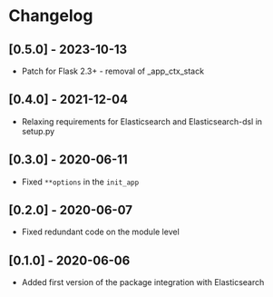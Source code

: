 # Changelog

## [0.5.0] - 2023-10-13

* Patch for Flask 2.3+ - removal of _app_ctx_stack 

## [0.4.0] - 2021-12-04

* Relaxing requirements for Elasticsearch and Elasticsearch-dsl in setup.py

## [0.3.0] - 2020-06-11

* Fixed `**options` in the `init_app`

## [0.2.0] - 2020-06-07

* Fixed redundant code on the module level

## [0.1.0] - 2020-06-06

* Added first version of the package integration with Elasticsearch
